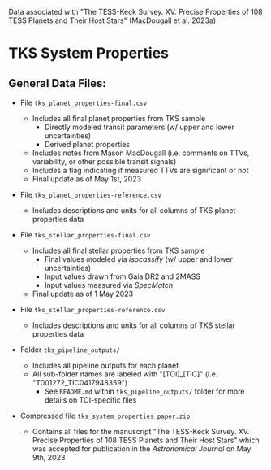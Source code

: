 Data associated with "The TESS-Keck Survey. XV. Precise Properties of 108 TESS Planets and Their Host Stars" (MacDougall et al. 2023a)

# TKS System Properties
## General Data Files:
* File `tks_planet_properties-final.csv`
  * Includes all final planet properties from TKS sample
    * Directly modeled transit parameters (w/ upper and lower uncertainties)
    * Derived planet properties
  * Includes notes from Mason MacDougall (i.e. comments on TTVs, variability, or other possible transit signals)
  * Includes a flag indicating if measured TTVs are significant or not
  * Final update as of May 1st, 2023
* File `tks_planet_properties-reference.csv`
  * Includes descriptions and units for all columns of TKS planet properties data

* File `tks_stellar_properties-final.csv`
  * Includes all final stellar properties from TKS sample
    * Final values modeled via *isocassify* (w/ upper and lower uncertainties)
    * Input values drawn from Gaia DR2 and 2MASS
    * Input values measured via *SpecMatch*
  * Final update as of 1 May 2023
* File `tks_stellar_properties-reference.csv`
  * Includes descriptions and units for all columns of TKS stellar properties data

* Folder `tks_pipeline_outputs/`
  * Includes all pipeline outputs for each planet
  * All sub-folder names are labeled with "[TOI]_[TIC]" (i.e. "T001272_TIC0417948359")
    * See `README.md` within `tks_pipeline_outputs/` folder for more details on TOI-specific files

* Compressed file `tks_system_properties_paper.zip`
  * Contains all files for the manuscript "The TESS-Keck Survey. XV. Precise Properties of 108 TESS Planets and Their Host Stars" which was accepted for publication in the *Astronomical Journal* on May 9th, 2023
